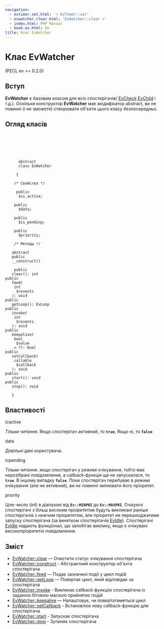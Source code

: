 ```yaml
---
navigation:
  - evtimer.set.html: '« EvTimer::set'
  - evwatcher.clear.html: 'EvWatcher::clear »'
  - index.html: PHP Manual
  - book.ev.html: Єв
title: Клас EvWatcher
---
```

# Клас EvWatcher

(PECL ev >= 0.2.0)

## Вступ

**EvWatcher** є базовим класом для всіх спостерігачів( [EvCheck](class.evcheck.html) [EvChild](class.evchild.md) і т.д.). Оскільки конструктор **EvWatcher** має модифікатор abstract, ви не повинні (і не зможете) створювати об'єкти цього класу безпосередньо.

## Огляд класів

```classsynopsis

     
    
    
    
     
      abstract
      class EvWatcher
     
     {
    
    /* Свойства */
    
     public
      $is_active;

    public
      $data;

    public
      $is_pending;

    public
      $priority;

    /* Методы */
    
   abstract
   public
   __construct()

    public
   clear(): int
public
   feed(
    int
     $revents
   ): void
public
   getLoop(): EvLoop
public
   invoke(
    int
     $revents
   ): void
public
   keepalive(
    bool
     $value
    = ?): bool
public
   setCallback(
    callable
     $callback
   ): void
public
   start(): void
public
   stop(): void

   }
```

## Властивості

ісactive

*Тільки читання*. Якщо спостерігач активний, то **`true`**, Якщо ні, то **`false`**

data

Довільні дані користувача.

ісpending

*Тільки читання*. якщо спостерігач у режимі очікування, тобто має нерозібрані повідомлення, а callback-функція ще не запускалася, то **`true`**. В іншому випадку **`false`**. Поки спостерігач перебуває в режимі очікування (але не активний), ви *не повинні* змінювати його пріоритет.

priority

Ціле число (int) в діапазоні від **`Ev::MINPRI`** до **`Ev::MAXPRI`**. Очікуючі спостерігачі з більш високим пріоритетом будуть викликані раніше спостерігачів з нижчим пріоритетом, але пріоритет не перешкоджатиме запуску спостерігача (за винятком спостерігачів [EvIdle](class.evidle.html)). Спостерігачі [EvIdle](class.evidle.md) надають функціонал, що запобігає виклику, якщо є очікувані високопріоритетні повідомлення.

## Зміст

-   [EvWatcher::clear](evwatcher.clear.md) — Очистити статус очікування спостерігача
-   [EvWatcher::construct](evwatcher.construct.md) - Абстрактний конструктор об'єкта спостерігача
-   [EvWatcher::feed](evwatcher.feed.md) — Подає зазначені події у цикл подій
-   [EvWatcher::getLoop](evwatcher.getloop.md) — Повертає цикл, який відповідає за спостерігача
-   [EvWatcher::invoke](evwatcher.invoke.md) - Викликає callback-функцію спостерігача із заданою бітовою маскою прийнятих подій
-   [EvWatcher::keepalive](evwatcher.keepalive.md) — Налаштовує, чи повертатиметься цикл
-   [EvWatcher::setCallback](evwatcher.setcallback.md) - Встановлює нову callback-функцію для спостерігача
-   [EvWatcher::start](evwatcher.start.md) - Запускає спостерігача
-   [EvWatcher::stop](evwatcher.stop.md) - Зупиняє спостерігача
